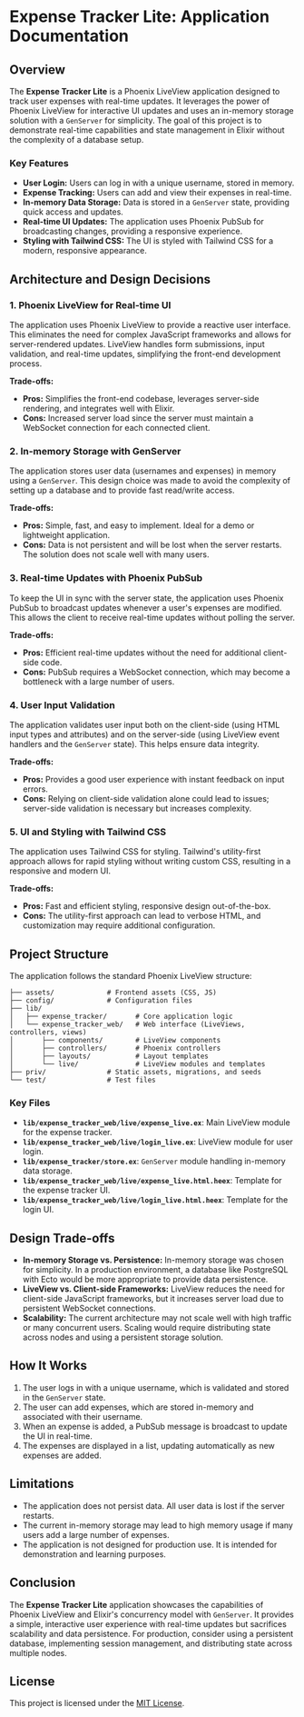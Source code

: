 
# Expense Tracker Lite: Application Documentation

## Overview

The **Expense Tracker Lite** is a Phoenix LiveView application designed to track user expenses with real-time updates. 
It leverages the power of Phoenix LiveView for interactive UI updates and uses an in-memory storage solution with a `GenServer` 
for simplicity. The goal of this project is to demonstrate real-time capabilities and state management in Elixir without the 
complexity of a database setup.

### Key Features

- **User Login:** Users can log in with a unique username, stored in memory.
- **Expense Tracking:** Users can add and view their expenses in real-time.
- **In-memory Data Storage:** Data is stored in a `GenServer` state, providing quick access and updates.
- **Real-time UI Updates:** The application uses Phoenix PubSub for broadcasting changes, providing a responsive experience.
- **Styling with Tailwind CSS:** The UI is styled with Tailwind CSS for a modern, responsive appearance.

## Architecture and Design Decisions

### 1. Phoenix LiveView for Real-time UI

The application uses Phoenix LiveView to provide a reactive user interface. This eliminates the need for complex 
JavaScript frameworks and allows for server-rendered updates. LiveView handles form submissions, input validation, 
and real-time updates, simplifying the front-end development process.

**Trade-offs:**
- **Pros:** Simplifies the front-end codebase, leverages server-side rendering, and integrates well with Elixir.
- **Cons:** Increased server load since the server must maintain a WebSocket connection for each connected client.

### 2. In-memory Storage with GenServer

The application stores user data (usernames and expenses) in memory using a `GenServer`. This design choice was made 
to avoid the complexity of setting up a database and to provide fast read/write access.

**Trade-offs:**
- **Pros:** Simple, fast, and easy to implement. Ideal for a demo or lightweight application.
- **Cons:** Data is not persistent and will be lost when the server restarts. The solution does not scale well with many users.

### 3. Real-time Updates with Phoenix PubSub

To keep the UI in sync with the server state, the application uses Phoenix PubSub to broadcast updates whenever a user's 
expenses are modified. This allows the client to receive real-time updates without polling the server.

**Trade-offs:**
- **Pros:** Efficient real-time updates without the need for additional client-side code.
- **Cons:** PubSub requires a WebSocket connection, which may become a bottleneck with a large number of users.

### 4. User Input Validation

The application validates user input both on the client-side (using HTML input types and attributes) and on the server-side 
(using LiveView event handlers and the `GenServer` state). This helps ensure data integrity.

**Trade-offs:**
- **Pros:** Provides a good user experience with instant feedback on input errors.
- **Cons:** Relying on client-side validation alone could lead to issues; server-side validation is necessary but increases complexity.

### 5. UI and Styling with Tailwind CSS

The application uses Tailwind CSS for styling. Tailwind's utility-first approach allows for rapid styling without 
writing custom CSS, resulting in a responsive and modern UI.

**Trade-offs:**
- **Pros:** Fast and efficient styling, responsive design out-of-the-box.
- **Cons:** The utility-first approach can lead to verbose HTML, and customization may require additional configuration.

## Project Structure

The application follows the standard Phoenix LiveView structure:

```
├── assets/             # Frontend assets (CSS, JS)
├── config/             # Configuration files
├── lib/
│   ├── expense_tracker/       # Core application logic
│   └── expense_tracker_web/   # Web interface (LiveViews, controllers, views)
│       ├── components/        # LiveView components
│       ├── controllers/       # Phoenix controllers
│       ├── layouts/           # Layout templates
│       └── live/              # LiveView modules and templates
├── priv/               # Static assets, migrations, and seeds
└── test/               # Test files
```

### Key Files

- **`lib/expense_tracker_web/live/expense_live.ex`**: Main LiveView module for the expense tracker.
- **`lib/expense_tracker_web/live/login_live.ex`**: LiveView module for user login.
- **`lib/expense_tracker/store.ex`**: `GenServer` module handling in-memory data storage.
- **`lib/expense_tracker_web/live/expense_live.html.heex`**: Template for the expense tracker UI.
- **`lib/expense_tracker_web/live/login_live.html.heex`**: Template for the login UI.

## Design Trade-offs

- **In-memory Storage vs. Persistence:** In-memory storage was chosen for simplicity. In a production environment, 
  a database like PostgreSQL with Ecto would be more appropriate to provide data persistence.
- **LiveView vs. Client-side Frameworks:** LiveView reduces the need for client-side JavaScript frameworks, 
  but it increases server load due to persistent WebSocket connections.
- **Scalability:** The current architecture may not scale well with high traffic or many concurrent users. 
  Scaling would require distributing state across nodes and using a persistent storage solution.

## How It Works

1. The user logs in with a unique username, which is validated and stored in the `GenServer` state.
2. The user can add expenses, which are stored in-memory and associated with their username.
3. When an expense is added, a PubSub message is broadcast to update the UI in real-time.
4. The expenses are displayed in a list, updating automatically as new expenses are added.

## Limitations

- The application does not persist data. All user data is lost if the server restarts.
- The current in-memory storage may lead to high memory usage if many users add a large number of expenses.
- The application is not designed for production use. It is intended for demonstration and learning purposes.

## Conclusion

The **Expense Tracker Lite** application showcases the capabilities of Phoenix LiveView and Elixir's concurrency model 
with `GenServer`. It provides a simple, interactive user experience with real-time updates but sacrifices scalability 
and data persistence. For production, consider using a persistent database, implementing session management, 
and distributing state across multiple nodes.

## License

This project is licensed under the [MIT License](LICENSE).

